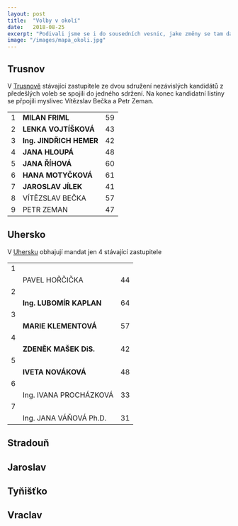 ```yaml
---
layout: post
title:  "Volby v okolí"
date:   2018-08-25
excerpt: "Podivali jsme se i do sousedních vesnic, jake změny se tam daji očekavat po volbach"
image: "/images/mapa_okoli.jpg"
---
```

## Trusnov
V <a href="https://www.volby.cz/pls/kv2018/kv2211?xjazyk=CZ&xid=1&xv=12&xdz=1&xnumnuts=5302&xobec=575828">Trusnově</a> 
stávající zastupitele ze dvou sdružení nezávislých kandidátů 
z předešlých voleb se spojili do jedného sdržení. Na konec
kandidatní listiny se přpojili myslivec Vítězslav Bečka
a Petr Zeman.

<div class="table-wrapper">
<table>
<tbody>
<tr><td>1</td><td><b>MILAN FRIML</b></td><td>59</td></tr>
<tr><td>2</td><td><b>LENKA VOJTÍŠKOVÁ</b></td><td>43</td></tr>
<tr><td>3</td><td><b>Ing. JINDŘICH HEMER</b></td><td>42</td></tr>
<tr><td>4</td><td><b>JANA HLOUPÁ</b></td><td>48</td></tr>
<tr><td>5</td><td><b>JANA ŘÍHOVÁ</b></td><td>60</td></tr>
<tr><td>6</td><td><b>HANA MOTYČKOVÁ</b></td><td>61</td></tr>
<tr><td>7</td><td><b>JAROSLAV JÍLEK</b></td><td>41</td></tr>
<tr><td>8</td><td>VÍTĚZSLAV BEČKA</td><td>57</td></tr>
<tr><td>9</td><td>PETR ZEMAN</td><td>47</td></tr>	
</tbody>
</table>
</div>

## Uhersko
V <a href="https://www.volby.cz/pls/kv2018/kv2211?xjazyk=CZ&xid=1&xv=12&xdz=1&xnumnuts=5302&xobec=575879">Uhersku</a> 
obhajují mandat jen 4 stávající zastupitele

<div class="table-wrapper">
<table>
<tbody>
<tr><td>1<tr><td><td>PAVEL HOŘČIČKA</b></td><td>44</td></tr>	
<tr><td>2<tr><td><td><b>Ing. LUBOMÍR KAPLAN</b></td><td>64</td></tr>
<tr><td>3<tr><td><td><b>MARIE KLEMENTOVÁ</b></td><td>57</td></tr>
<tr><td>4<tr><td><td><b>ZDENĚK MAŠEK DiS.</b></td><td>42</td></tr>
<tr><td>5<tr><td><td><b>IVETA NOVÁKOVÁ</b></td><td>	48</td></tr>	
<tr><td>6<tr><td><td>Ing. IVANA PROCHÁZKOVÁ</b></td><td>33</td></tr>
<tr><td>7<tr><td><td>Ing. JANA VÁŇOVÁ Ph.D.</b></td><td>31</td></tr>
</tbody>
</table>
</div>

## Stradouň
## Jaroslav
## Tyňišťko
## Vraclav
